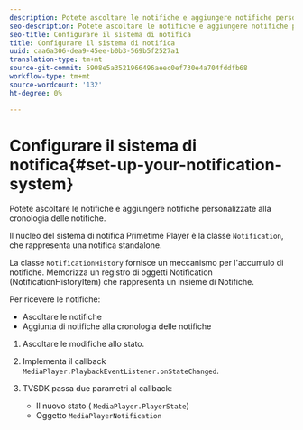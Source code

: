 ```yaml
---
description: Potete ascoltare le notifiche e aggiungere notifiche personalizzate alla cronologia delle notifiche.
seo-description: Potete ascoltare le notifiche e aggiungere notifiche personalizzate alla cronologia delle notifiche.
seo-title: Configurare il sistema di notifica
title: Configurare il sistema di notifica
uuid: caa6a306-dea9-45ee-b0b3-569b5f2527a1
translation-type: tm+mt
source-git-commit: 5908e5a3521966496aeec0ef730e4a704fddfb68
workflow-type: tm+mt
source-wordcount: '132'
ht-degree: 0%

---
```



# Configurare il sistema di notifica{#set-up-your-notification-system}

Potete ascoltare le notifiche e aggiungere notifiche personalizzate alla cronologia delle notifiche.

Il nucleo del sistema di notifica Primetime Player è la classe `Notification`, che rappresenta una notifica standalone.

La classe `NotificationHistory` fornisce un meccanismo per l&#39;accumulo di notifiche. Memorizza un registro di oggetti Notification (NotificationHistoryItem) che rappresenta un insieme di Notifiche.

Per ricevere le notifiche:

* Ascoltare le notifiche
* Aggiunta di notifiche alla cronologia delle notifiche

1. Ascoltare le modifiche allo stato.
1. Implementa il callback `MediaPlayer.PlaybackEventListener.onStateChanged`.
1. TVSDK passa due parametri al callback:

   * Il nuovo stato ( `MediaPlayer.PlayerState`)
   * Oggetto `MediaPlayerNotification`

